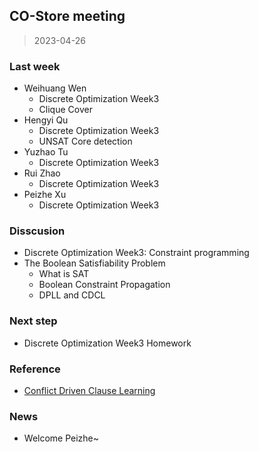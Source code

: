 ## CO-Store meeting

> 2023-04-26

### Last week

- Weihuang Wen
  - Discrete Optimization Week3
  - Clique Cover
- Hengyi Qu
  - Discrete Optimization Week3
  - UNSAT Core detection
- Yuzhao Tu
  - Discrete Optimization Week3
- Rui Zhao
  - Discrete Optimization Week3
- Peizhe Xu
  - Discrete Optimization Week3

### Disscusion

- Discrete Optimization Week3: Constraint programming
- The Boolean Satisfiability Problem
  - What is SAT
  - Boolean Constraint Propagation
  - DPLL and CDCL

### Next step

- Discrete Optimization Week3 Homework

### Reference

- [Conflict Driven Clause Learning](https://cse442-17f.github.io/Conflict-Driven-Clause-Learning/)

### News

- Welcome Peizhe~